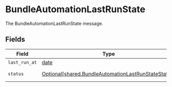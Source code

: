 # BundleAutomationLastRunState

The BundleAutomationLastRunState message.


## Fields

| Field                                                                                                            | Type                                                                                                             | Required                                                                                                         | Description                                                                                                      |
| ---------------------------------------------------------------------------------------------------------------- | ---------------------------------------------------------------------------------------------------------------- | ---------------------------------------------------------------------------------------------------------------- | ---------------------------------------------------------------------------------------------------------------- |
| `last_run_at`                                                                                                    | [date](https://docs.python.org/3/library/datetime.html#date-objects)                                             | :heavy_minus_sign:                                                                                               | N/A                                                                                                              |
| `status`                                                                                                         | [Optional[shared.BundleAutomationLastRunStateStatus]](../../models/shared/bundleautomationlastrunstatestatus.md) | :heavy_minus_sign:                                                                                               | The status field.                                                                                                |